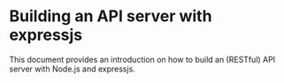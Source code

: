 # Building an API server with expressjs
This document provides an introduction on how to build an (RESTful) API server with Node.js and expressjs.

